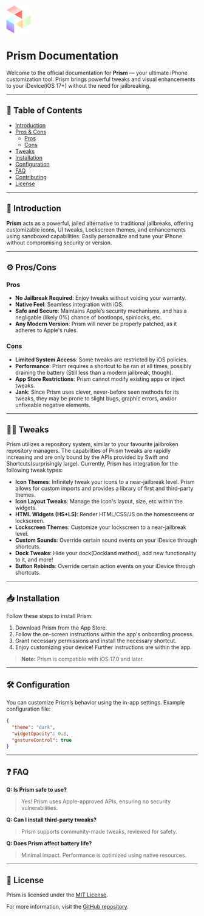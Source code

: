 ![Prism Logo](https://github.com/prismios/Prism/blob/main/Assets/logo_small_transparent.png?raw=true)

# Prism Documentation

Welcome to the official documentation for **Prism** — your ultimate iPhone customization tool. Prism brings powerful tweaks and visual enhancements to your iDevice(iOS 17+) without the need for jailbreaking.

---

## 📌 Table of Contents

- [Introduction](#introduction)
- [Pros & Cons](#pros/cons)
  - [Pros](#pros)
  - [Cons](#cons)
- [Tweaks](#tweaks)
- [Installation](#installation)
- [Configuration](#configuration)
- [FAQ](#faq)
- [Contributing](#contributing)
- [License](#license)

---

## 🚀 Introduction

**Prism** acts as a powerful, jailed alternative to traditional jailbreaks, offering customizable icons, UI tweaks, Lockscreen themes, and enhancements using sandboxed capabilities. Easily personalize and tune your iPhone without compromising security or version.

---

## ⚙️ Pros/Cons

### Pros
- **No Jailbreak Required**: Enjoy tweaks without voiding your warranty.
- **Native Feel**: Seamless integration with iOS.
- **Safe and Secure**: Maintains Apple’s security mechanisms, and has a negligable (likely 0%) chance of bootloops, spinlocks, etc.
- **Any Modern Version**: Prism will never be properly patched, as it adheres to Apple's rules.

### Cons
- **Limited System Access**: Some tweaks are restricted by iOS policies.
- **Performance**: Prism requires a shortcut to be ran at all times, possibly draining the battery (Still less than a modern jailbreak, though).
- **App Store Restrictions**: Prism cannot modify existing apps or inject tweaks.
- **Jank**: Since Prism uses clever, never-before seen methods for its tweaks, they may be prone to slight bugs, graphic errors, and/or unfixeable negative elements.

---

## 🧑‍💻 Tweaks

Prism utilizes a repository system, similar to your favourite jailbroken repository managers. 
The capabilities of Prism tweaks are rapidly increasing and are only bound by the APIs provided by Swift and Shortcuts(surprisingly large).
Currently, Prism has integration for the following tweak types:

- **Icon Themes**: Infinitely tweak your icons to a near-jailbreak level. Prism allows for custom imports and provides a library of first and third-party themes.
- **Icon Layout Tweaks**: Manage the icon's layout, size, etc within the widgets.
- **HTML Widgets (HS+LS)**: Render HTML/CSS/JS on the homescreens or lockscreen.
- **Lockscreen Themes**: Customize your lockscreen to a near-jailbreak level.
- **Custom Sounds**: Override certain sound events on your iDevice through shortcuts.
- **Dock Tweaks**: Hide your dock(Dockland method), add new functionality to it, and more!
- **Button Rebinds**: Override certain action events on your iDevice through shortcuts.

---

## 📥 Installation

Follow these steps to install Prism:

1. Download Prism from the App Store.
2. Follow the on-screen instructions within the app's onboarding process.
3. Grant necessary permissions and install the necessary shortcut.
4. Enjoy customizing your device! Further instructions are within the app.

> **Note:** Prism is compatible with iOS 17.0 and later.

---

## 🛠 Configuration

You can customize Prism’s behavior using the in-app settings. Example configuration file:

```json
{
  "theme": "dark",
  "widgetOpacity": 0.8,
  "gestureControl": true
}
```

---

## ❓ FAQ

**Q: Is Prism safe to use?**
> Yes! Prism uses Apple-approved APIs, ensuring no security vulnerabilities.

**Q: Can I install third-party tweaks?**
> Prism supports community-made tweaks, reviewed for safety.

**Q: Does Prism affect battery life?**
> Minimal impact. Performance is optimized using native resources.

---

## 📜 License

Prism is licensed under the [MIT License](LICENSE).

For more information, visit the [GitHub repository](https://github.com/prism-project).
